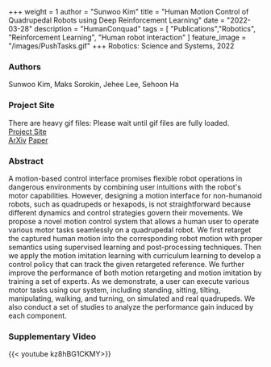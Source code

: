 +++
weight = 1
author = "Sunwoo Kim"
title = "Human Motion Control of Quadrupedal Robots using Deep Reinforcement Learning"
date = "2022-03-28"
description = "HumanConquad"
tags = [
    "Publications","Robotics", "Reinforcement Learning", "Human robot interaction"
]
feature_image = "/images/PushTasks.gif"
+++
Robotics: Science and Systems, 2022
<!--more-->
### Authors
Sunwoo Kim, Maks Sorokin, Jehee Lee, Sehoon Ha

### Project Site
There are heavy gif files: Please wait until gif files are fully loaded. \
[Project Site](https://sites.google.com/view/humanconquad)  
[ArXiv](https://arxiv.org/abs/2204.13336)
[Paper](/files/HumanConQuad.pdf)


### Abstract
A motion-based control interface promises flexible robot operations in dangerous environments by combining user intuitions with the robot's motor capabilities. However, designing a motion interface for non-humanoid robots, such as quadrupeds or hexapods, is not straightforward because different dynamics and control strategies govern their movements. We propose a novel motion control system that allows a human user to operate various motor tasks seamlessly on a quadrupedal robot. We first retarget the captured human motion into the corresponding robot motion with proper semantics using supervised learning and post-processing techniques. Then we apply the motion imitation learning with curriculum learning to develop a control policy that can track the given retargeted reference. We further improve the performance of both motion retargeting and motion imitation by training a set of experts. As we demonstrate, a user can execute various motor tasks using our system, including standing, sitting, tilting, manipulating, walking, and turning, on simulated and real quadrupeds. We also conduct a set of studies to analyze the performance gain induced by each component.

### Supplementary Video

{{< youtube kz8hBG1CKMY>}}
